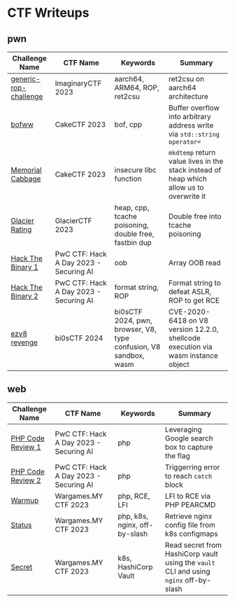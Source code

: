 # CTF Writeups

## pwn

| Challenge Name | CTF Name | Keywords | Summary |
| --- | --- | --- | --- |
| [generic-rop-challenge](./imaginaryctf-2023/pwn/generic-rop-challenge/) | ImaginaryCTF 2023 | aarch64, ARM64, ROP, ret2csu | ret2csu on aarch64 architecture |
| [bofww](./cakectf-2023/pwn/bofww/) | CakeCTF 2023 | bof, cpp | Buffer overflow into arbitrary address write via `std::string` `operator=` |
| [Memorial Cabbage](./cakectf-2023/pwn/memorial-cabbage/) | CakeCTF 2023 | insecure libc function | `mkdtemp` return value lives in the stack instead of heap which allow us to overwrite it |
| [Glacier Rating](./glacierctf-2023/pwn/glacier-rating/) | GlacierCTF 2023 | heap, cpp, tcache poisoning, double free, fastbin dup | Double free into tcache poisoning |
| [Hack The Binary 1](./pwc-hackaday-23/pwn/hack-the-binary-1/) | PwC CTF: Hack A Day 2023 - Securing AI | oob | Array OOB read |
| [Hack The Binary 2](./pwc-hackaday-23/pwn/hack-the-binary-2/) | PwC CTF: Hack A Day 2023 - Securing AI | format string, ROP | Format string to defeat ASLR, ROP to get RCE |
| [ezv8 revenge](./bi0s-2024/pwn/ezv8-revenge/) | bi0sCTF 2024 | bi0sCTF 2024, pwn, browser, V8, type confusion, V8 sandbox, wasm | CVE-2020-6418 on V8 version 12.2.0, shellcode execution via wasm instance object |

## web

| Challenge Name | CTF Name | Keywords | Summary |
| --- | --- | --- | --- |
| [PHP Code Review 1](./pwc-hackaday-23/web/php-code-review-1/) | PwC CTF: Hack A Day 2023 - Securing AI | php | Leveraging Google search box to capture the flag |
| [PHP Code Review 2](./pwc-hackaday-23/web/php-code-review-2/) | PwC CTF: Hack A Day 2023 - Securing AI | php | Triggerring error to reach `catch` block |
| [Warmup](./wgmy2023/web/warmup/) | Wargames.MY CTF 2023 | php, RCE, LFI | LFI to RCE via PHP PEARCMD |
| [Status](./wgmy2023/web/status/) | Wargames.MY CTF 2023 | php, k8s, nginx, off-by-slash | Retrieve nginx config file from k8s configmaps |
| [Secret](./wgmy2023/web/secret/) | Wargames.MY CTF 2023 | k8s, HashiCorp Vault | Read secret from HashiCorp vault using the `vault` CLI and using `nginx` off-by-slash |
